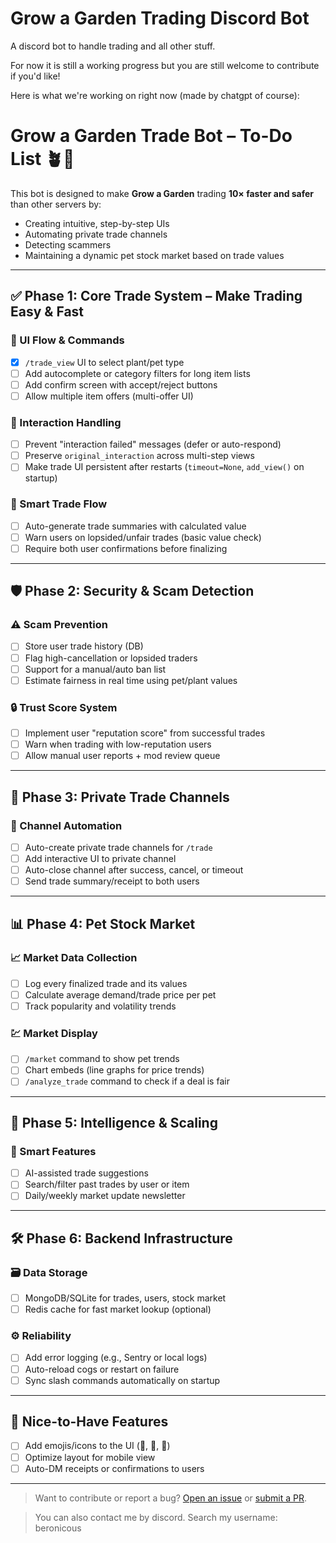 # Grow a Garden Trading Discord Bot

A discord bot to handle trading and all other stuff. 

For now it is still a working progress but you are still welcome to contribute if you'd like!

Here is what we're working on right now (made by chatgpt of course):

# Grow a Garden Trade Bot – To-Do List 🪴🤖

This bot is designed to make **Grow a Garden** trading **10× faster and safer** than other servers by:
- Creating intuitive, step-by-step UIs
- Automating private trade channels
- Detecting scammers
- Maintaining a dynamic pet stock market based on trade values

---

## ✅ Phase 1: Core Trade System – Make Trading Easy & Fast

### 🧱 UI Flow & Commands
- [x] `/trade_view` UI to select plant/pet type
- [ ] Add autocomplete or category filters for long item lists
- [ ] Add confirm screen with accept/reject buttons
- [ ] Allow multiple item offers (multi-offer UI)

### 🔐 Interaction Handling
- [ ] Prevent "interaction failed" messages (defer or auto-respond)
- [ ] Preserve `original_interaction` across multi-step views
- [ ] Make trade UI persistent after restarts (`timeout=None`, `add_view()` on startup)

### 🔄 Smart Trade Flow
- [ ] Auto-generate trade summaries with calculated value
- [ ] Warn users on lopsided/unfair trades (basic value check)
- [ ] Require both user confirmations before finalizing

---

## 🛡 Phase 2: Security & Scam Detection

### ⚠️ Scam Prevention
- [ ] Store user trade history (DB)
- [ ] Flag high-cancellation or lopsided traders
- [ ] Support for a manual/auto ban list
- [ ] Estimate fairness in real time using pet/plant values

### 🔒 Trust Score System
- [ ] Implement user "reputation score" from successful trades
- [ ] Warn when trading with low-reputation users
- [ ] Allow manual user reports + mod review queue

---

## 🧵 Phase 3: Private Trade Channels

### 🧭 Channel Automation
- [ ] Auto-create private trade channels for `/trade`
- [ ] Add interactive UI to private channel
- [ ] Auto-close channel after success, cancel, or timeout
- [ ] Send trade summary/receipt to both users

---

## 📊 Phase 4: Pet Stock Market

### 📈 Market Data Collection
- [ ] Log every finalized trade and its values
- [ ] Calculate average demand/trade price per pet
- [ ] Track popularity and volatility trends

### 💹 Market Display
- [ ] `/market` command to show pet trends
- [ ] Chart embeds (line graphs for price trends)
- [ ] `/analyze_trade` command to check if a deal is fair

---

## 🧠 Phase 5: Intelligence & Scaling

### 🧩 Smart Features
- [ ] AI-assisted trade suggestions
- [ ] Search/filter past trades by user or item
- [ ] Daily/weekly market update newsletter

---

## 🛠 Phase 6: Backend Infrastructure

### 🗃 Data Storage
- [ ] MongoDB/SQLite for trades, users, stock market
- [ ] Redis cache for fast market lookup (optional)

### ⚙️ Reliability
- [ ] Add error logging (e.g., Sentry or local logs)
- [ ] Auto-reload cogs or restart on failure
- [ ] Sync slash commands automatically on startup

---

## 🎨 Nice-to-Have Features

- [ ] Add emojis/icons to the UI (🌽, 🐝, 🌼)
- [ ] Optimize layout for mobile view
- [ ] Auto-DM receipts or confirmations to users

---

> Want to contribute or report a bug? [Open an issue](https://github.com/your-repo/issues) or [submit a PR](https://github.com/your-repo/pulls).

> You can also contact me by discord. Search my username: beronicous
